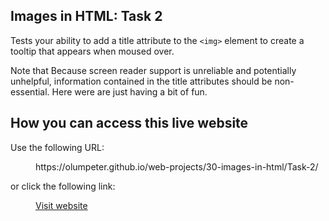 ## Images in HTML: Task 2

Tests your ability to add a title attribute to the <code>&lt;img&gt;</code> element to create a tooltip that  appears when moused over. 

Note that Because screen reader support is unreliable and potentially unhelpful, information contained in the title attributes should be non-essential. Here were are just having a bit of fun.

## How you can access this live website
 
<dl>
  <p>Use the following URL:</p>
  <dd>
    https://olumpeter.github.io/web-projects/30-images-in-html/Task-2/
  </dd>
  <p>or click the following link:</p>
  <dd>
    <a href="https://olumpeter.github.io/web-projects/30-images-in-html/Task-2/">Visit website</a>
  </dd>
</dl>
